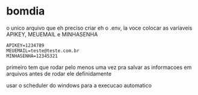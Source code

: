 # bomdia


o unico arquivo que eh preciso criar eh o .env, la voce colocar as variaveis APIKEY, MEUEMAIL e MINHASENHA
```
APIKEY=1234789
MEUEMAIL=teste@teste.com.br
MINHASENHA=12345321
```
primeiro tem que rodar pelo menos uma vez pra salvar as informacoes em arquivos antes de rodar ele definidamente

usar o scheduler do windows para a execucao automatico